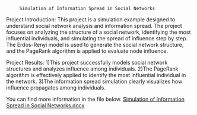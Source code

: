          Simulation of Information Spread in Social Networks
Project Introduction:
This project is a simulation example designed to understand social network analysis and information spread. The project focuses on analyzing the structure of a social network, 
identifying the most influential individuals, and simulating the spread of influence step by step. The Erdos-Renyi model is used to generate the social network structure, and 
the PageRank algorithm is applied to evaluate node influence.

Project Results:
1)This project successfully models social network structures and analyzes influence among individuals.
2)The PageRank algorithm is effectively applied to identify the most influential individual in the network.
3)The information spread simulation clearly visualizes how influence propagates among individuals.

You can find more information in the file below.
[Simulation of Information Spread in Social Networks.docx](https://github.com/user-attachments/files/18673832/Simulation.of.Information.Spread.in.Social.Networks.docx)

